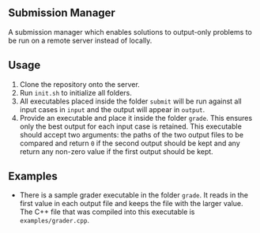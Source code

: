 ## Submission Manager

A submission manager which enables solutions to output-only problems to be run on a remote server instead of locally.  

## Usage

1. Clone the repository onto the server.
2. Run `init.sh` to initialize all folders.
3. All executables placed inside the folder `submit` will be run against all input cases in `input` and the output will appear in `output`.
4. Provide an executable and place it inside the folder `grade`. This ensures only the best output for each input case is retained. This executable should accept two arguments: the paths of the two output files to be compared and return `0` if the second output should be kept and any return any non-zero value if the first output should be kept. 

## Examples

- There is a sample grader executable in the folder `grade`. It reads in the first value in each output file and keeps the file with the larger value. The C++ file that was compiled into this executable is `examples/grader.cpp`. 
